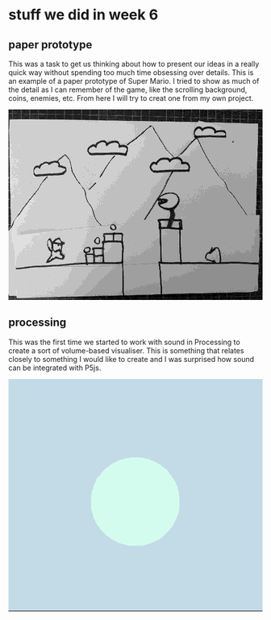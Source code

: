 # stuff we did in week 6

## paper prototype

This was a task to get us thinking about how to present our ideas in a really quick way without spending too much time obsessing over details. This is an example of a paper prototype of Super Mario. I tried to show as much of the detail as I can remember of the game, like the scrolling background, coins, enemies, etc. From here I will try to creat one from my own project.

<img src="mariogif" width="600" />

## processing

This was the first time we started to work with sound in Processing to create a sort of volume-based visualiser. This is something that relates closely to something I would like to create and I was surprised how sound can be integrated with P5js.

<img src="vis.gif" width="600" />

